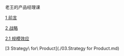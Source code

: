 老王的产品经理课

[1 前言](./01.前言.md)

[2 战略](./02.0.战略.md)

[2.1 规模效应](./02.1.规模效应.md)

[3 Strategy\ for\ Product](./03.Strategy for Product.md)
